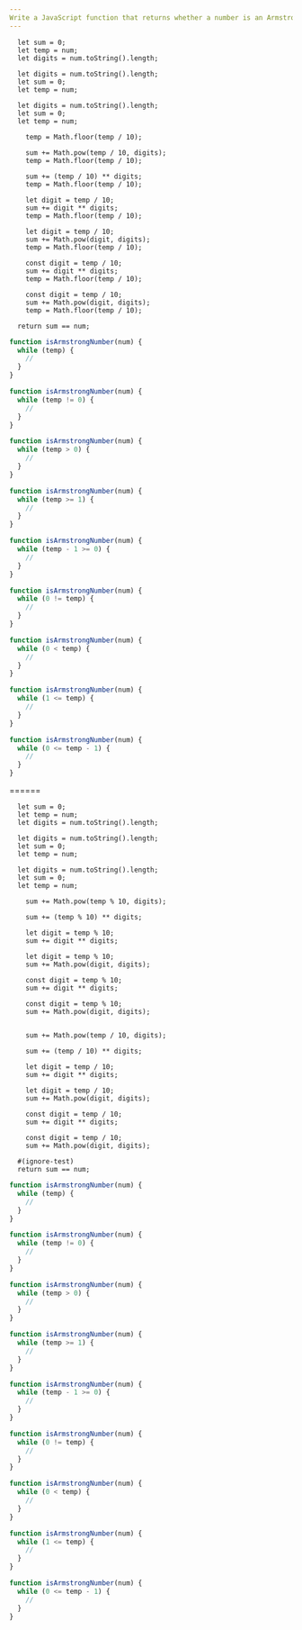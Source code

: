 ```yaml
---
Write a JavaScript function that returns whether a number is an Armstrong number using a "while" loop.
---
```


```initial
  let sum = 0;
  let temp = num;
  let digits = num.toString().length;
```

```initial
  let digits = num.toString().length;
  let sum = 0;
  let temp = num;
```

```initial
  let digits = num.toString().length;
  let sum = 0;
  let temp = num;
```

```transformation
    temp = Math.floor(temp / 10);
```

```transformation
    sum += Math.pow(temp / 10, digits);
    temp = Math.floor(temp / 10);
```

```transformation
    sum += (temp / 10) ** digits;
    temp = Math.floor(temp / 10);
```

```transformation
    let digit = temp / 10;
    sum += digit ** digits;
    temp = Math.floor(temp / 10);
```

```transformation
    let digit = temp / 10;
    sum += Math.pow(digit, digits);
    temp = Math.floor(temp / 10);
```

```transformation
    const digit = temp / 10;
    sum += digit ** digits;
    temp = Math.floor(temp / 10);
```

```transformation
    const digit = temp / 10;
    sum += Math.pow(digit, digits);
    temp = Math.floor(temp / 10);
```

```final
  return sum == num;
```

```js
function isArmstrongNumber(num) {
  while (temp) {
    //
  }
}
```

```js
function isArmstrongNumber(num) {
  while (temp != 0) {
    //
  }
}
```

```js
function isArmstrongNumber(num) {
  while (temp > 0) {
    //
  }
}
```

```js
function isArmstrongNumber(num) {
  while (temp >= 1) {
    //
  }
}
```

```js
function isArmstrongNumber(num) {
  while (temp - 1 >= 0) {
    //
  }
}
```

```js
function isArmstrongNumber(num) {
  while (0 != temp) {
    //
  }
}
```

```js
function isArmstrongNumber(num) {
  while (0 < temp) {
    //
  }
}
```

```js
function isArmstrongNumber(num) {
  while (1 <= temp) {
    //
  }
}
```

```js
function isArmstrongNumber(num) {
  while (0 <= temp - 1) {
    //
  }
}
```

======

```initial
  let sum = 0;
  let temp = num;
  let digits = num.toString().length;
```

```initial
  let digits = num.toString().length;
  let sum = 0;
  let temp = num;
```

```initial
  let digits = num.toString().length;
  let sum = 0;
  let temp = num;
```

```transformation
    sum += Math.pow(temp % 10, digits);
```

```transformation
    sum += (temp % 10) ** digits;
```

```transformation
    let digit = temp % 10;
    sum += digit ** digits;
```

```transformation
    let digit = temp % 10;
    sum += Math.pow(digit, digits);
```

```transformation
    const digit = temp % 10;
    sum += digit ** digits;
```

```transformation
    const digit = temp % 10;
    sum += Math.pow(digit, digits);
```

```transformation

```

```transformation
    sum += Math.pow(temp / 10, digits);
```

```transformation
    sum += (temp / 10) ** digits;
```

```transformation
    let digit = temp / 10;
    sum += digit ** digits;
```

```transformation
    let digit = temp / 10;
    sum += Math.pow(digit, digits);
```

```transformation
    const digit = temp / 10;
    sum += digit ** digits;
```

```transformation
    const digit = temp / 10;
    sum += Math.pow(digit, digits);
```

```final
  #(ignore-test)
  return sum == num;
```

```js
function isArmstrongNumber(num) {
  while (temp) {
    //
  }
}
```

```js
function isArmstrongNumber(num) {
  while (temp != 0) {
    //
  }
}
```

```js
function isArmstrongNumber(num) {
  while (temp > 0) {
    //
  }
}
```

```js
function isArmstrongNumber(num) {
  while (temp >= 1) {
    //
  }
}
```

```js
function isArmstrongNumber(num) {
  while (temp - 1 >= 0) {
    //
  }
}
```

```js
function isArmstrongNumber(num) {
  while (0 != temp) {
    //
  }
}
```

```js
function isArmstrongNumber(num) {
  while (0 < temp) {
    //
  }
}
```

```js
function isArmstrongNumber(num) {
  while (1 <= temp) {
    //
  }
}
```

```js
function isArmstrongNumber(num) {
  while (0 <= temp - 1) {
    //
  }
}
```

